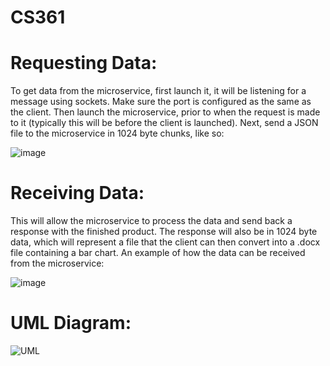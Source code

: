 # CS361
# Requesting Data:
To get data from the microservice, first launch it, it will be listening for a message using sockets.  Make sure the port is configured as the same as the client.  Then launch the microservice, prior to when the request is made to it (typically this will be before the client is launched).  Next, send a JSON file to the microservice in 1024 byte chunks, like so:

![image](https://github.com/Civenge/CS361/assets/91363144/3ae9792d-b3b0-45a2-adba-b29d9a7a1a74)

# Receiving Data:
This will allow the microservice to process the data and send back a response with the finished product.  The response will also be in 1024 byte data, which will represent a file that the client can then convert into a .docx file containing a bar chart.  An example of how the data can be received from the microservice:

![image](https://github.com/Civenge/CS361/assets/91363144/92384b4a-1666-4586-8788-867e96643972)


# UML Diagram:
![UML](https://github.com/Civenge/CS361/assets/91363144/abf62c40-ce2a-440a-ab96-a1b723be2d2d)
